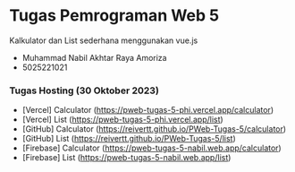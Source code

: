 # Tugas Pemrograman Web 5
Kalkulator dan List sederhana menggunakan vue.js  
- Muhammad Nabil Akhtar Raya Amoriza
- 5025221021

### Tugas Hosting (30 Oktober 2023)
- [Vercel] Calculator (https://pweb-tugas-5-phi.vercel.app/calculator)
- [Vercel] List (https://pweb-tugas-5-phi.vercel.app/list)
- [GitHub] Calculator (https://reivertt.github.io/PWeb-Tugas-5/calculator)
- [GitHub] List (https://reivertt.github.io/PWeb-Tugas-5/list)
- [Firebase] Calculator (https://pweb-tugas-5-nabil.web.app/calculator)
- [Firebase] List (https://pweb-tugas-5-nabil.web.app/list)

